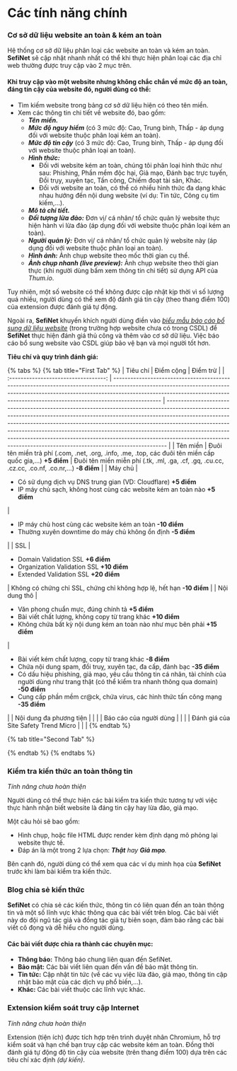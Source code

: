 # Các tính năng chính

### Cơ sở dữ liệu website an toàn & kém an toàn

Hệ thống cơ sở dữ liệu phân loại các website an toàn và kém an toàn. **SefiNet** sẽ cập nhật nhanh nhất có thể khi thực hiện phân loại các địa chỉ web thường được truy cập vào 2 mục trên.

#### Khi truy cập vào một website nhưng không chắc chắn về mức độ an toàn, đáng tin cậy của website đó, người dùng có thể:

* Tìm kiếm website trong bảng cơ sở dữ liệu hiện có theo tên miền.
* Xem các thông tin chi tiết về website đó, bao gồm:
  * _**Tên miền.**_
  * _**Mức độ nguy hiểm**_ (có 3 mức độ: Cao, Trung bình, Thấp - áp dụng đối với website thuộc phân loại kém an toàn).
  * _**Mức độ tin cậy**_ (có 3 mức độ: Cao, Trung bình, Thấp - áp dụng đối với website thuộc phân loại an toàn).
  * _**Hình thức:**_
    * Đối với website kém an toàn, chúng tôi phân loại hình thức như sau: Phishing, Phần mềm độc hại, Giả mạo, Đánh bạc trực tuyến, Đồi trụy, xuyên tạc, Tấn công, Chiếm đoạt tài sản, Khác.
    * Đối với website an toàn, có thể có nhiều hình thức đa dạng khác nhau hướng đến nội dung website (ví dụ: Tin tức, Công cụ tìm kiếm,...).
  * _**Mô tả chi tiết.**_
  * _**Đối tượng lừa đảo:**_ Đơn vị/ cá nhân/ tổ chức quản lý website thực hiện hành vi lừa đảo (áp dụng đối với website thuộc phân loại kém an toàn).
  * _**Người quản lý:**_ Đơn vị/ cá nhân/ tổ chức quản lý website này (áp dụng đối với website thuộc phân loại an toàn).
  * _**Hình ảnh:**_ Ảnh chụp website theo mốc thời gian cụ thể.
  * _**Ảnh chụp nhanh (live preview):**_ Ảnh chụp website theo thời gian thực (khi người dùng bấm xem thông tin chi tiết) sử dụng API của _Thum.io_.

Tuy nhiên, một số website có thể không được cập nhật kịp thời vì số lượng quá nhiều, người dùng có thể xem độ đánh giá tin cậy (theo thang điểm 100) của extension được đánh giá tự động.

Ngoài ra, **SefiNet** khuyến khích người dùng điền vào [_biểu mẫu báo cáo bổ sung dữ liệu website_](https://sefinet.top/bao-cao-bo-sung-du-lieu-website/) (trong trường hợp website chưa có trong CSDL) để **SefiNet** thực hiện đánh giá thủ công và thêm vào cơ sở dữ liệu. Việc báo cáo bổ sung website vào CSDL giúp bảo vệ bạn và mọi người tốt hơn.

**Tiêu chí và quy trình đánh giá:**

{% tabs %}
{% tab title="First Tab" %}
|               Tiêu chí               | Điểm cộng                                                                                                                                                                                                                                                   | Điểm trừ                                                                                                                                                                                                                                                                                                                                                                                                                                                                             |
| :----------------------------------: | ----------------------------------------------------------------------------------------------------------------------------------------------------------------------------------------------------------------------------------------------------------- | ------------------------------------------------------------------------------------------------------------------------------------------------------------------------------------------------------------------------------------------------------------------------------------------------------------------------------------------------------------------------------------------------------------------------------------------------------------------------------------ |
|               Tên miền               | Đuôi tên miền trả phí (.com, .net, .org, .info, .me, .top, các đuôi tên miền cấp quốc gia,...) **+5 điểm**                                                                                                                                                  | Đuôi tên miền miễn phí (.tk, .ml, .ga, .cf, .gq, .cu.cc, .cz.cc, .co.nf, .co.nr,...) **-8 điểm**                                                                                                                                                                                                                                                                                                                                                                                     |
|                Máy chủ               | <ul><li>Có sử dụng dịch vụ DNS trung gian (VD: Cloudflare) <strong>+5 điểm</strong></li><li>IP máy chủ sạch, không host cùng các website kém an toàn nào <strong>+5 điểm</strong></li></ul>                                                                 | <ul><li>IP máy chủ host cùng các website kém an toàn <strong>-10 điểm</strong></li><li>Thường xuyên downtime do máy chủ không ổn định <strong>-5 điểm</strong></li></ul>                                                                                                                                                                                                                                                                                                             |
|                  SSL                 | <ul><li>Domain Validation SSL <strong>+6 điểm</strong></li><li>Organization Validation SSL <strong>+10 điểm</strong></li><li>Extended Validation SSL <strong>+20 điểm</strong></li></ul>                                                                    | Không có chứng chỉ SSL, chứng chỉ không hợp lệ, hết hạn **-10 điểm**                                                                                                                                                                                                                                                                                                                                                                                                                 |
|             Nội dung thô             | <ul><li>Văn phong chuẩn mực, đúng chính tả <strong>+5 điểm</strong></li><li>Bài viết chất lượng, không copy từ trang khác <strong>+10 điểm</strong></li><li>Không chứa bất kỳ nội dung kém an toàn nào như mục bên phải <strong>+15 điểm</strong></li></ul> | <ul><li>Bài viết kém chất lượng, copy từ trang khác <strong>-8 điểm</strong></li><li>Chứa <strong></strong> nội dung spam, đồi truỵ, xuyên tạc, đa cấp, đánh bạc <strong>-35 điểm</strong></li><li>Có dấu hiệu phishing, giả mạo, yêu cầu thông tin cá nhân, tài chính của người dùng như trang thật (có thể kiểm tra nhanh thông qua domain) <strong>-50 điểm</strong></li><li>Cung cấp phần mềm cr@ck, chứa virus, các hình thức tấn công mạng <strong>-35 điểm</strong></li></ul> |
|        Nội dung đa phương tiện       |                                                                                                                                                                                                                                                             |                                                                                                                                                                                                                                                                                                                                                                                                                                                                                      |
|        Báo cáo của người dùng        |                                                                                                                                                                                                                                                             |                                                                                                                                                                                                                                                                                                                                                                                                                                                                                      |
| Đánh giá của Site Safety Trend Micro |                                                                                                                                                                                                                                                             |                                                                                                                                                                                                                                                                                                                                                                                                                                                                                      |
{% endtab %}

{% tab title="Second Tab" %}

{% endtab %}
{% endtabs %}

### Kiểm tra kiến thức an toàn thông tin

_Tính năng chưa hoàn thiện_

Người dùng có thể thực hiện các bài kiểm tra kiến thức tương tự với việc thực hành nhận biết website là đáng tin cậy hay lừa đảo, giả mạo.

Một câu hỏi sẽ bao gồm:

* Hình chụp, hoặc file HTML được render kèm định dạng mô phỏng lại website thực tế.
* Đáp án là một trong 2 lựa chọn: _**Thật** hay **Giả mạo**._

Bên cạnh đó, người dùng có thể xem qua các ví dụ minh họa của **SefiNet** trước khi làm bài kiểm tra kiến thức.

### Blog chia sẻ kiến thức

**SefiNet** có chia sẻ các kiến thức, thông tin có liên quan đến an toàn thông tin và một số lĩnh vực khác thông qua các bài viết trên blog. Các bài viết này do đội ngũ tác giả và đồng tác giả tự biên soạn, đảm bảo rằng các bài viết cô đọng và dễ hiểu cho người dùng.

#### Các bài viết được chia ra thành các chuyên mục:

* **Thông báo:** Thông báo chung liên quan đến SefiNet.
* **Bảo mật:** Các bài viết liên quan đến vấn đề bảo mật thông tin.
* **Tin tức:** Cập nhật tin tức (về các vụ việc lừa đảo, giả mạo, thông tin cập nhật bảo mật của các dịch vụ phổ biến,...).
* **Khác:** Các bài viết thuộc các lĩnh vực khác.

### Extension kiểm soát truy cập Internet

_Tính năng chưa hoàn thiện_

Extension (tiện ích) được tích hợp trên trình duyệt nhân Chromium, hỗ trợ kiểm soát và hạn chế bạn truy cập các website kém an toàn. Đồng thời đánh giá tự động độ tin cậy của website (trên thang điểm 100) dựa trên các tiêu chí xác định _(dự kiến)_.
